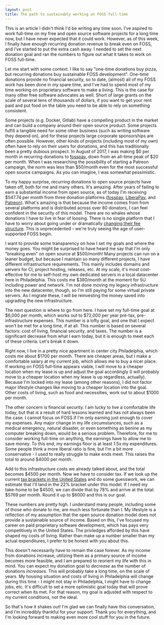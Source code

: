 ```yaml
---
layout: post
title: The path to sustainably working on FOSS full-time
---
```


This is an article I didn't think I'd be writing any time soon. I've aspired to
work full-time on my free and open source software projects for a long time now,
but I have never expected that it could work. However, as of this week, I
finally have enough recurring donation revenue to break even on FOSS, and I've
started to put the extra cash away. I needed to set the next donation goal and
ran the numbers to figure out what it takes to work on FOSS full-time.

Let me start with some context. I like to say "one-time donations buy pizza,
but recurring donations buy sustainable FOSS development". One-time donations
provide no financial security, so to date, (almost) all of my FOSS work has been
done in my spare time, and I've had to spend most of my time working on
proprietary software to make a living. This is the case for many other free
software advocates as well. Short of large grants on the scale of several
tens of thousands of dollars, if you want to get your rent paid and put food on
the table you need to be able to rely on something consistent.

Some projects (e.g. Docker, Gitlab) have a compelling product in the market and
can build a company around their open source product. Some projects fulfill a
tangible need for some other business (such as writing software they depend on),
and for these projects large corporate sponsorships are often possible. However,
other kinds of projects (including most of my own) often have to rely on their
users for donations, and this has traditionally been a pretty dubious prospect.
In August of 2017, I was making $0 per month in recurring donations to
[fosspay](https://drewdevault.com/donate), down from an all-time peak of $20 per
month. When I was researching the possibility of starting a Patreon campaign,
the norm was less than $50/month even for the most successful open source
campaigns. As you can imagine, I was somewhat pessimistic.

To my happy surprise, recurring donations to open source projects have taken
off, both for me and many others. It's amazing. After years of failing to earn a
substantial income from open source, as of today I'm receiving $547.74 per month
from three donation platforms ([fosspay](https://drewdevault.com/donate),
[LiberaPay](https://liberapay.com/SirCmpwn), and
[Patreon](https://patreon.com/SirCmpwn)). What's amazing is that because the 
income comes from from several platforms and is distributed across over 80
donators, I can feel confident in the security of this model. There are no
whales whose donations I have to live in fear of loosing. There is no single
platform that I have to worry about going under or dramatically [changing their
fee structure](https://blog.patreon.com/not-rolling-out-fees-change/). This is
unprecedented - we're truly seeing the age of user-supported FOSS begin.

I want to provide some transparency on how I set my goals and where the money
goes. You might be surprised to have heard me say that I'm only "breaking even"
on open source at $500/month! Many projects can run on a leaner budget, but
because I maintain so many different projects, I have different infrastructure
requirements. This mainly includes domains and servers for CI, project hosting,
releases, etc. At my scale, it's most cost-effective for me to self-host my own
dedicated servers in a local datacenter here in Philadelphia. This costs me
$380/month at the moment for 5U including power and network. I'm not done moving
my legacy infrastructure into the new datacenter, though, so I'm still paying
for some virtual private servers. As I migrate these, I will be reinvesting the
money saved into upgrading the new infrastructure.

The next question is where to go from here. I have set my full-time goal at
$6,000 per month, which works out to $72,000 per year pre-tax,
pre-infrastructure expenses. This number is a lofty goal, and one that I expect
won't be met for a long time, if at all. This number is based on several
factors: cost of living, financial security, and taxes. The number is a
significant decrease from what I earn today, but it is enough to meet each of
these criteria. Let's break it down.

Right now, I live in a pretty nice apartment in center city Philadelphia, which
costs me about $1700 per month. There are cheaper areas, but I make a
comfortable salary at my current job, which allows me to buy a nicer place. If
working on FOSS full-time appears viable, I will move to a cheaper location when
my lease is up and adjust the goal accordingly (I will probably move to a
cheaper location when my lease is up regardless, actually). Because I'm locked
into my lease (among other reasons), I did not factor major lifestyle changes
like moving to a cheaper location into the goal. Other costs of living, such as
food and necessities, work out to about $1000 per month.

The other concern is financial security. I am lucky to live a comfortable life
today, but that is a result of hard lessons learned and has not always been the
case. I cannot focus on FOSS if I'm only earning just enough to cover my
expenses. Any major change in my life circumstances, such as a medical
emergency, natural disaster, or even something as benine as my computer breaking
down, would be a serious problem. Therefore, for me to consider working
full-time on anything, the earnings have to allow me to save money. To this end,
my earnings floor is at least 1.5x my expenditures. Some people think a more
liberal ratio is fine, but I'm a bit more conservative - I used to really
struggle to make ends meet. This raises the total to around $4000 per month.

Add to this infrastructure costs we already talked about, and the total becomes
$4500 per month. Now we have to consider tax. If we look up the current [tax
brackets in the United
States](https://en.wikipedia.org/wiki/Tax_bracket#2018_tax_brackets_under_current_law)
and do some guesswork, we can estimate that I'll land in the 22% bracket under
this model. If I need my take-home to be $4500, we can divide that by 78% and
arrive at the total: $5769 per month. Round it up to $6000 and this is our
goal.

These numbers are pretty high. I understand many people, including some of those
who donate to me, are much less fortunate than I. My lifestyle is a reflection
of my assumption that the open source donation model does not provide a
sustainable source of income. Based on this, I've focused my career on paid
proprietary software development, which has pays very competitively in the
United States. The privledges afforded by this have shaped my costs of living.
Rather than make up a number smaller than my actual expenditures, I prefer to be
honest with you about this.

This doesn't necessarily have to remain the case forever. As my income from
donations increase, utilizing them as a primary source of income becomes more
feasible, and I am prepared to reorient my life with this in mind. You can
expect my donation goal to *decrease* as the number of donations *increases*.
This will probably take a long time, on the scale of years. My housing situation
and costs of living in Philadelphia will change during this time - I might not
stay in Philadelphia, I might have to change jobs, etc. It's difficult to set
a more optimistic goal today that will prove correct when its met. For that
reason, my goal is adjusted with respect to my current conditions, not the
ideal.

So that's how it shakes out! I'm glad we can finally have this conversation, and
I'm incredibly thankful for your support. Thank you for everything, and I'm
looking forward to making even more cool stuff for you in the future.
